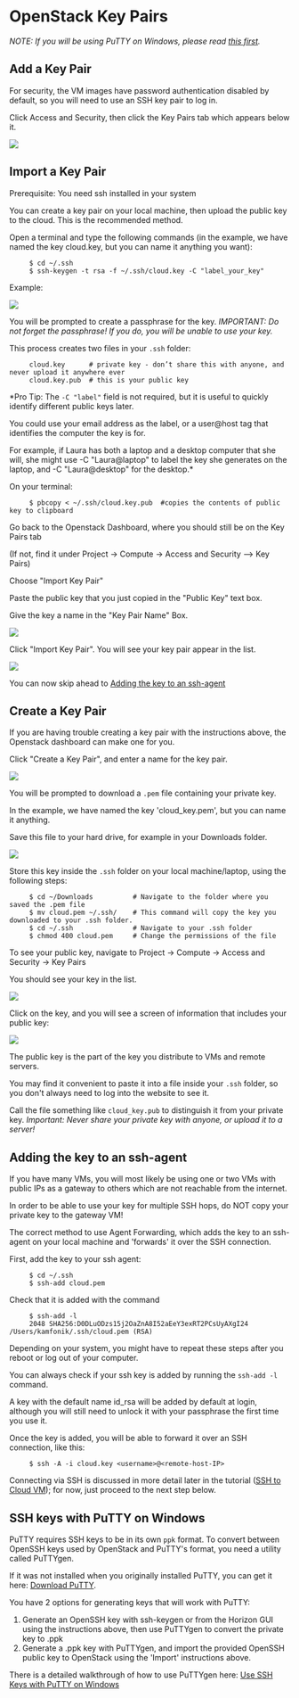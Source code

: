# OpenStack Key Pairs
*NOTE: If you will be using PuTTY on Windows, please read [this first](#ssh-keys-with-putty-on-windows).*

## Add a Key Pair
For security, the VM images have password authentication disabled by default, so you will need to use an SSH key pair to log in.

Click Access and Security, then click the Key Pairs tab which appears below it.

![](img/key_pairs_01.png)

## Import a Key Pair
Prerequisite: You need ssh installed in your system

You can create a key pair on your local machine, then upload the public key to the cloud.  This is the recommended method.

Open a terminal and type the following commands (in the example, we have named the key cloud.key, but you can name it anything you want):
```shell
     $ cd ~/.ssh
     $ ssh-keygen -t rsa -f ~/.ssh/cloud.key -C "label_your_key"
```
Example:

![](img/generate_key.png)

You will be prompted to create a passphrase for the key.
*IMPORTANT: Do not forget the passphrase! If you do, you will be unable to use your key.*

This process creates two files in your `.ssh` folder:
```shell
     cloud.key      # private key - don’t share this with anyone, and never upload it anywhere ever
     cloud.key.pub  # this is your public key
```
*Pro Tip: The `-C "label"` field is not required, but it is useful to quickly identify different public keys later.

You could use your email address as the label, or a user@host tag that identifies the computer the key is for.

For example, if Laura has both a laptop and a desktop computer that she will,
she might use -C "Laura@laptop" to label the key she generates on the laptop, and -C "Laura@desktop" for the desktop.*

On your terminal:
```shell
     $ pbcopy < ~/.ssh/cloud.key.pub  #copies the contents of public key to clipboard
```
Go back to the Openstack Dashboard, where you should still be on the Key Pairs tab

(If not, find it under Project -> Compute -> Access and Security --> Key Pairs)

Choose "Import Key Pair"

Paste the public key that you just copied in the "Public Key" text box.

Give the key a name in the "Key Pair Name" Box.

![](img/import_key.png)

Click "Import Key Pair".  You will see your key pair appear in the list.

![](img/key_pairs_02.png)

You can now skip ahead to [Adding the key to an ssh-agent](#adding-the-key-to-an-ssh-agent)

## Create a Key Pair
If you are having trouble creating a key pair with the instructions above, the Openstack dashboard can make one for you.

Click "Create a Key Pair", and enter a name for the key pair.

![](img/create_key.png)

You will be prompted to download a `.pem` file containing your private key.

In the example, we have named the key 'cloud_key.pem', but you can name it anything.

Save this file to your hard drive, for example in your Downloads folder.

![](img/save_key.png)

Store this key inside the `.ssh` folder on your local machine/laptop, using the following steps:
```shell
     $ cd ~/Downloads          # Navigate to the folder where you saved the .pem file
     $ mv cloud.pem ~/.ssh/    # This command will copy the key you downloaded to your .ssh folder.
     $ cd ~/.ssh               # Navigate to your .ssh folder
     $ chmod 400 cloud.pem     # Change the permissions of the file
```
To see your public key, navigate to Project -> Compute -> Access and Security -> Key Pairs

You should see your key in the list.

![](img/key_pairs_03.png)

Click on the key, and you will see a screen of information that includes your public key:

![](img/view_public_key.png)

The public key is the part of the key you distribute to VMs and remote servers.

You may find it convenient to paste it into a file inside your `.ssh` folder, so you don't always need to log into the website to see it.

Call the file something like `cloud_key.pub` to distinguish it from your private key.
*Important: Never share your private key with anyone, or upload it to a server!*

## Adding the key to an ssh-agent
If you have many VMs, you will most likely be using one or two VMs with public IPs as a gateway to others which are not reachable from the internet.

In order to be able to use your key for multiple SSH hops, do NOT copy your private key to the gateway VM!

The correct method to use Agent Forwarding, which adds the key to an ssh-agent on your local machine and 'forwards' it over the SSH connection.

First, add the key to your ssh agent:
```shell
     $ cd ~/.ssh
     $ ssh-add cloud.pem
```
Check that it is added with the command
```shell
     $ ssh-add -l
     2048 SHA256:D0DLuODzs15j2OaZnA8I52aEeY3exRT2PCsUyAXgI24 /Users/kamfonik/.ssh/cloud.pem (RSA)
```
Depending on your system, you might have to repeat these steps after you reboot or log out of your computer.

You can always check if your ssh key is added by running the `ssh-add -l` command.

A key with the default name id_rsa will be added by default at login, although you will still need to unlock it with your passphrase the first time you use it.

Once the key is added, you will be able to forward it over an SSH connection, like this:
```shell
     $ ssh -A -i cloud.key <username>@<remote-host-IP>
```
Connecting via SSH is discussed in more detail later in the tutorial ([SSH to Cloud VM](ssh-to-cloud-vm)); for now, just proceed to the next step below.

## SSH keys with PuTTY on Windows
PuTTY requires SSH keys to be in its own `ppk` format. To convert between OpenSSH keys used by OpenStack and PuTTY's format, you need a utility called PuTTYgen.

If it was not installed when you originally installed PuTTY, you can get it here: [Download PuTTY](http://www.chiark.greenend.org.uk/~sgtatham/putty/latest.html).

You have 2 options for generating keys that will work with PuTTY:
 1. Generate an OpenSSH key with ssh-keygen or from the Horizon GUI using the instructions above, then use PuTTYgen to convert the private key to .ppk
 1. Generate a .ppk key with PuTTYgen, and import the provided OpenSSH public key to OpenStack using the 'Import' instructions above.

There is a detailed walkthrough of how to use PuTTYgen here: [Use SSH Keys with PuTTY on Windows](https://devops.profitbricks.com/tutorials/use-ssh-keys-with-putty-on-windows/)
